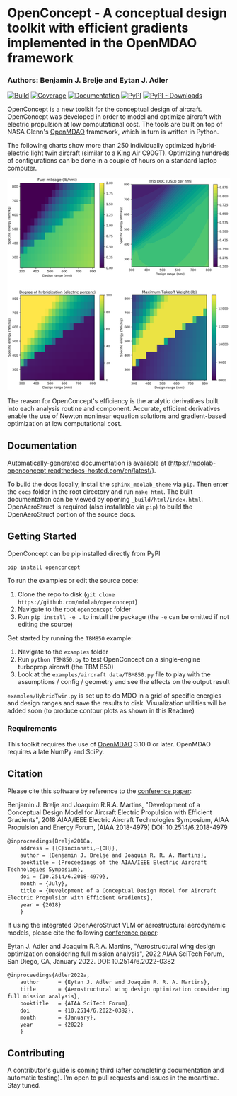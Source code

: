 # OpenConcept - A conceptual design toolkit with efficient gradients implemented in the OpenMDAO framework

### Authors: Benjamin J. Brelje and Eytan J. Adler

[![Build](https://github.com/mdolab/openconcept/workflows/Build/badge.svg?branch=main)](https://github.com/mdolab/openconcept/actions?query=branch%3Amain)
[![Coverage](https://codecov.io/gh/mdolab/openconcept/branch/main/graph/badge.svg?token=RR8CN3IOSL)](https://codecov.io/gh/mdolab/openconcept)
[![Documentation](https://readthedocs.com/projects/mdolab-openconcept/badge/?version=latest)](https://mdolab-openconcept.readthedocs-hosted.com/en/latest/?badge=latest)
[![PyPI](https://img.shields.io/pypi/v/openconcept)](https://pypi.org/project/openconcept/)
[![PyPI - Downloads](https://img.shields.io/pypi/dm/openconcept)](https://pypi.org/project/openconcept/)

OpenConcept is a new toolkit for the conceptual design of aircraft. OpenConcept was developed in order to model and optimize aircraft with electric propulsion at low computational cost. The tools are built on top of NASA Glenn's [OpenMDAO](http://openmdao.org/) framework, which in turn is written in Python.

The following charts show more than 250 individually optimized hybrid-electric light twin aircraft (similar to a King Air C90GT). Optimizing hundreds of configurations can be done in a couple of hours on a standard laptop computer.

![Example charts](https://raw.githubusercontent.com/mdolab/openconcept/main/docs/_static/images/readme_charts.png)

The reason for OpenConcept's efficiency is the analytic derivatives built into each analysis routine and component. Accurate, efficient derivatives enable the use of Newton nonlinear equation solutions and gradient-based optimization at low computational cost.

## Documentation

Automatically-generated documentation is available at (https://mdolab-openconcept.readthedocs-hosted.com/en/latest/).

To build the docs locally, install the `sphinx_mdolab_theme` via `pip`. Then enter the `docs` folder in the root directory and run `make html`. The built documentation can be viewed by opening `_build/html/index.html`. OpenAeroStruct is required (also installable via `pip`) to build the OpenAeroStruct portion of the source docs.

## Getting Started

OpenConcept can be pip installed directly from PyPI

```shell
pip install openconcept
```

To run the examples or edit the source code:
1. Clone the repo to disk (`git clone https://github.com/mdolab/openconcept`)
2. Navigate to the root `openconcept` folder
3. Run `pip install -e .` to install the package (the `-e` can be omitted if not editing the source)

Get started by running the `TBM850` example:
1. Navigate to the `examples` folder
2. Run `python TBM850.py` to test OpenConcept on a single-engine turboprop aircraft (the TBM 850)
3. Look at the `examples/aircraft data/TBM850.py` file to play with the assumptions / config / geometry and see the effects on the output result

`examples/HybridTwin.py` is set up to do MDO in a grid of specific energies and design ranges and save the results to disk. Visualization utilities will be added soon (to produce contour plots as shown in this Readme)

### Requirements

This toolkit requires the use of [OpenMDAO](https://openmdao.org/) 3.10.0 or later. OpenMDAO requires a late NumPy and SciPy.

## Citation

Please cite this software by reference to the [conference paper](https://www.researchgate.net/publication/326263660_Development_of_a_Conceptual_Design_Model_for_Aircraft_Electric_Propulsion_with_Efficient_Gradients):

Benjamin J. Brelje and Joaquim R.R.A. Martins, "Development of a Conceptual Design Model for Aircraft Electric Propulsion with Efficient Gradients", 2018 AIAA/IEEE Electric Aircraft Technologies Symposium, AIAA Propulsion and Energy Forum, (AIAA 2018-4979) DOI: 10.2514/6.2018-4979

```
@inproceedings{Brelje2018a,
	address = {{C}incinnati,~{OH}},
	author = {Benjamin J. Brelje and Joaquim R. R. A. Martins},
	booktitle = {Proceedings of the AIAA/IEEE Electric Aircraft Technologies Symposium},
	doi = {10.2514/6.2018-4979},
	month = {July},
	title = {Development of a Conceptual Design Model for Aircraft Electric Propulsion with Efficient Gradients},
	year = {2018}
	}
```

If using the integrated OpenAeroStruct VLM or aerostructural aerodynamic models, please cite the following [conference paper](https://www.researchgate.net/publication/357559489_Aerostructural_wing_design_optimization_considering_full_mission_analysis):

Eytan J. Adler and Joaquim R.R.A. Martins, "Aerostructural wing design optimization considering full mission analysis", 2022 AIAA SciTech Forum, San Diego, CA, January 2022. DOI: 10.2514/6.2022-0382

```
@inproceedings{Adler2022a,
	author      = {Eytan J. Adler and Joaquim R. R. A. Martins},
	title       = {Aerostructural wing design optimization considering full mission analysis},
	booktitle   = {AIAA SciTech Forum},
	doi         = {10.2514/6.2022-0382},
	month       = {January},
	year        = {2022}
	}
```

## Contributing
A contributor's guide is coming third (after completing documentation and automatic testing). I'm open to pull requests and issues in the meantime. Stay tuned.
